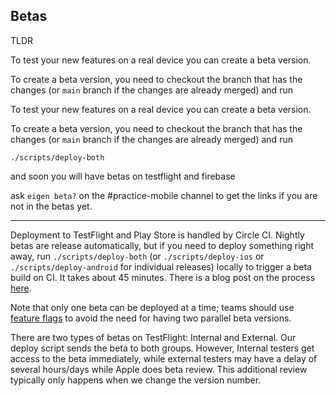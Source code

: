 ## Betas

TLDR

To test your new features on a real device you can create a beta version.

To create a beta version, you need to checkout the branch that has the changes (or `main` branch if the changes are already merged) and run

To test your new features on a real device you can create a beta version.

To create a beta version, you need to checkout the branch that has the changes (or `main` branch if the changes are already merged) and run

```
./scripts/deploy-both
```

and soon you will have betas on testflight and firebase

ask `eigen beta?` on the #practice-mobile channel to get the links if you are not in the betas yet.

---

Deployment to TestFlight and Play Store is handled by Circle CI. Nightly betas are release automatically, but if you need to deploy something right away, run `./scripts/deploy-both` (or `./scripts/deploy-ios` or `./scripts/deploy-android` for individual releases) locally to trigger a beta build on CI. It takes about 45 minutes. There is a blog post on the process [here](http://artsy.github.io/blog/2015/12/15/Automating-Testflight-Deploys/).

Note that only one beta can be deployed at a time; teams should use [feature flags](./developing_a_feature.md) to avoid the need for having two parallel beta versions.

There are two types of betas on TestFlight: Internal and External. Our deploy script sends the beta to both groups. However, Internal testers get access to the beta immediately, while external testers may have a delay of several hours/days while Apple does beta review. This additional review typically only happens when we change the version number.
